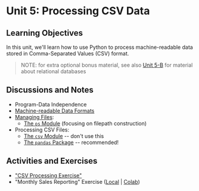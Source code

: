 
# Unit 5: Processing CSV Data

## Learning Objectives

In this unit, we'll learn how to use Python to process machine-readable data stored in Comma-Separated Values (CSV) format.

> NOTE: for extra optional bonus material, see also [Unit 5-B](/units/unit-5b.md) for material about relational databases

## Discussions and Notes

  + Program-Data Independence
  + [Machine-readable Data Formats](/notes/info-systems/datastores.md)
  + [Managing Files](/notes/python/file-management.md):
    + [The `os` Module](/notes/python/modules/os.md#file-operations) (focusing on filepath construction)
  + Processing CSV Files:
    + [The `csv` Module](/notes/python/modules/csv.md) -- don't use this
    + [The `pandas` Package](/notes/python/packages/pandas.md) -- recommended!

## Activities and Exercises

  + ["CSV Processing Exercise"](https://github.com/prof-rossetti/intro-to-python/tree/main/exercises/csv-processing)
  + "Monthly Sales Reporting" Exercise ([Local](/exercises/monthly-sales-reporting/README.md) | [Colab](/exercises/monthly-sales-reporting/Monthly_Sales_Reporting_Exercise.ipynb))

